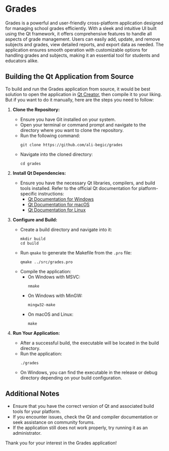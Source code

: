# Grades

Grades is a powerful and user-friendly cross-platform application designed for managing school grades efficiently. With a sleek and intuitive UI built using the Qt framework, it offers comprehensive features to handle all aspects of grade management. Users can easily add, update, and remove subjects and grades, view detailed reports, and export data as needed. The application ensures smooth operation with customizable options for handling grades and subjects, making it an essential tool for students and educators alike.

## Building the Qt Application from Source

To build and run the Grades application from source, it would be best solution to open the application in [Qt Creator](https://www.qt.io/), then compile it to your liking. But if you want to do it manually, here are the steps you need to follow: 

1. **Clone the Repository:**
   - Ensure you have Git installed on your system.
   - Open your terminal or command prompt and navigate to the directory where you want to clone the repository.
   - Run the following command:
     ```
     git clone https://github.com/ali-begic/grades
     ```
   - Navigate into the cloned directory:
     ```
     cd grades
     ```

2. **Install Qt Dependencies:**
   - Ensure you have the necessary Qt libraries, compilers, and build tools installed. Refer to the official Qt documentation for platform-specific instructions:
     - [Qt Documentation for Windows](https://doc.qt.io/qt-6/windows-deployment.html)
     - [Qt Documentation for macOS](https://doc.qt.io/qt-6/macos-deployment.html)
     - [Qt Documentation for Linux](https://doc.qt.io/qt-6/linux-deployment.html)

3. **Configure and Build:**
   - Create a build directory and navigate into it:
     ```
     mkdir build
     cd build
     ```
   - Run `qmake` to generate the Makefile from the `.pro` file:
     ```
     qmake ../src/grades.pro
     ```
   - Compile the application:
      - On Windows with MSVC:
        ```
        nmake
        ```
      - On Windows with MinGW:
        ```
        mingw32-make
        ```
      - On macOS and Linux:
        ```
        make
        ```

4. **Run Your Application:**
   - After a successful build, the executable will be located in the build directory.
   - Run the application:
     ```
     ./grades
     ```
   - On Windows, you can find the executable in the release or debug directory depending on your build configuration.

## Additional Notes

- Ensure that you have the correct version of Qt and associated build tools for your platform.
- If you encounter issues, check the Qt and compiler documentation or seek assistance on community forums.
- If the application still does not work properly, try running it as an administrator.

Thank you for your interest in the Grades application!
